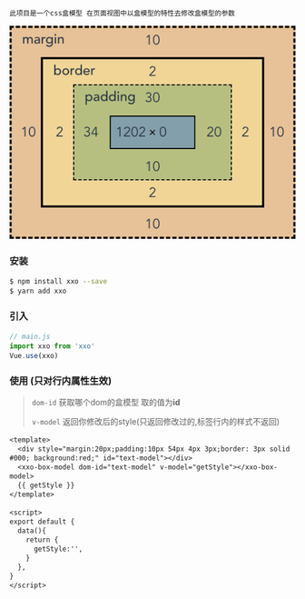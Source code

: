 ```bash
此项目是一个css盒模型 在页面视图中以盒模型的特性去修改盒模型的参数
```

![](box-model.png)


### 安装
```bash
$ npm install xxo --save
$ yarn add xxo
```


### 引入
```javascript
// main.js
import xxo from 'xxo'
Vue.use(xxo)
```

### 使用 (只对行内属性生效)

>
>
> `dom-id` 获取哪个dom的盒模型 取的值为**id**
>
> `v-model` 返回你修改后的style(只返回修改过的,标签行内的样式不返回)
>

```vue
<template>
  <div style="margin:20px;padding:10px 54px 4px 3px;border: 3px solid #000; background:red;" id="text-model"></div>
  <xxo-box-model dom-id="text-model" v-model="getStyle"></xxo-box-model>
  {{ getStyle }}
</template>

<script>
export default {
  data(){
    return {
      getStyle:'',
    }
  },
}
</script>
```